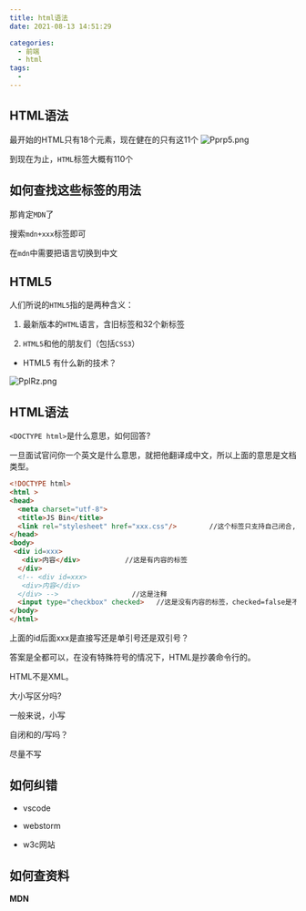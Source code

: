 ```yaml
---
title: html语法
date: 2021-08-13 14:51:29

categories:
  - 前端
  - html
tags:
  - 
---
```



## HTML语法

最开始的HTML只有18个元素，现在健在的只有这11个
![Pprp5.png](https://ss.im5i.com/2021/08/12/Pprp5.png)


到现在为止，`HTML`标签大概有110个

## 如何查找这些标签的用法

那肯定`MDN`了

搜索`mdn+xxx`标签即可

在`mdn`中需要把语言切换到中文


## HTML5

人们所说的`HTML5`指的是两种含义：

1. 最新版本的`HTML`语言，含旧标签和32个新标签

2. `HTML5`和他的朋友们（包括`CSS3`）

- HTML5 有什么新的技术？

![PplRz.png](https://ss.im5i.com/2021/08/12/PplRz.png)



## HTML语法

`<DOCTYPE html>`是什么意思，如何回答?

一旦面试官问你一个英文是什么意思，就把他翻译成中文，所以上面的意思是文档类型。

```HTML
<!DOCTYPE html>
<html >
<head>
  <meta charset="utf-8">
  <title>JS Bin</title>
  <link rel="stylesheet" href="xxx.css"/>        //这个标签只支持自己闭合,最后的斜杠没有是规范的，就是没有/的写法，那写上也对，有很强的纠错能力
</head>
<body>
 <div id=xxx>
   <div>内容</div>           //这是有内容的标签
  </div>
  <!-- <div id=xxx>
   <div>内容</div>
  </div> -->                  //这是注释
  <input type="checkbox" checked>   //这是没有内容的标签，checked=false是不看的。
</body>
</html>
```


上面的id后面xxx是直接写还是单引号还是双引号？

答案是全都可以，在没有特殊符号的情况下，HTML是抄袭命令行的。

HTML不是XML。

大小写区分吗?

一般来说，小写

自闭和的/写吗？

尽量不写

## 如何纠错

- vscode

- webstorm

- w3c网站

## 如何查资料

**MDN** 
